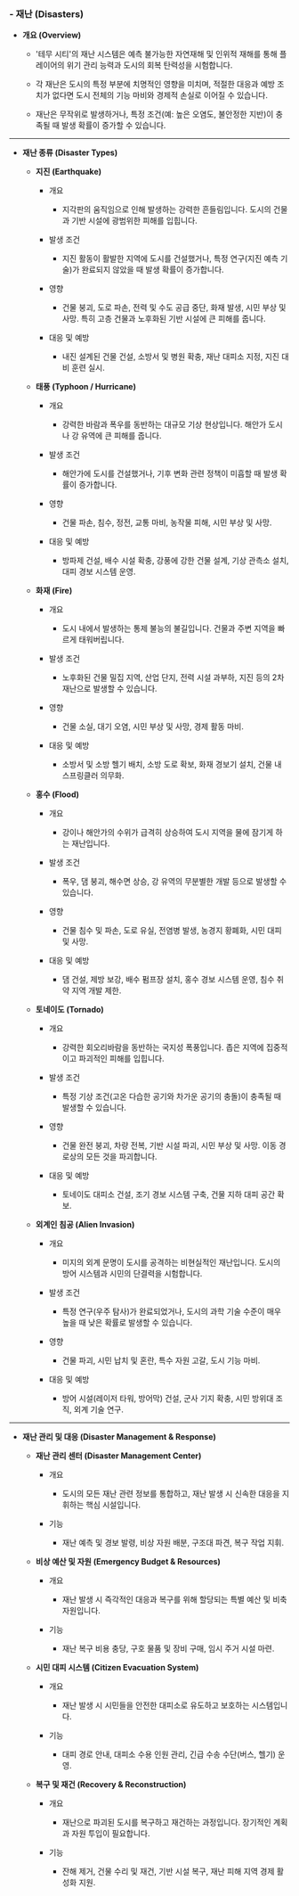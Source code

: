 ### - 재난 (Disasters)

- **개요 (Overview)**

    - '테무 시티'의 재난 시스템은 예측 불가능한 자연재해 및 인위적 재해를 통해 플레이어의 위기 관리 능력과 도시의 회복 탄력성을 시험합니다.

    - 각 재난은 도시의 특정 부분에 치명적인 영향을 미치며, 적절한 대응과 예방 조치가 없다면 도시 전체의 기능 마비와 경제적 손실로 이어질 수 있습니다.

    - 재난은 무작위로 발생하거나, 특정 조건(예: 높은 오염도, 불안정한 지반)이 충족될 때 발생 확률이 증가할 수 있습니다.

---

- **재난 종류 (Disaster Types)**

	- **지진 (Earthquake)**

	    - 개요

	        - 지각판의 움직임으로 인해 발생하는 강력한 흔들림입니다. 도시의 건물과 기반 시설에 광범위한 피해를 입힙니다.

	    - 발생 조건

	        - 지진 활동이 활발한 지역에 도시를 건설했거나, 특정 연구(지진 예측 기술)가 완료되지 않았을 때 발생 확률이 증가합니다.

	    - 영향

	        - 건물 붕괴, 도로 파손, 전력 및 수도 공급 중단, 화재 발생, 시민 부상 및 사망. 특히 고층 건물과 노후화된 기반 시설에 큰 피해를 줍니다.

	    - 대응 및 예방

	        - 내진 설계된 건물 건설, 소방서 및 병원 확충, 재난 대피소 지정, 지진 대비 훈련 실시.

	- **태풍 (Typhoon / Hurricane)**

	    - 개요

	        - 강력한 바람과 폭우를 동반하는 대규모 기상 현상입니다. 해안가 도시나 강 유역에 큰 피해를 줍니다.

	    - 발생 조건

	        - 해안가에 도시를 건설했거나, 기후 변화 관련 정책이 미흡할 때 발생 확률이 증가합니다.

	    - 영향

	        - 건물 파손, 침수, 정전, 교통 마비, 농작물 피해, 시민 부상 및 사망.

	    - 대응 및 예방

	        - 방파제 건설, 배수 시설 확충, 강풍에 강한 건물 설계, 기상 관측소 설치, 대피 경보 시스템 운영.

	- **화재 (Fire)**

	    - 개요

	        - 도시 내에서 발생하는 통제 불능의 불길입니다. 건물과 주변 지역을 빠르게 태워버립니다.

	    - 발생 조건

	        - 노후화된 건물 밀집 지역, 산업 단지, 전력 시설 과부하, 지진 등의 2차 재난으로 발생할 수 있습니다.

	    - 영향

	        - 건물 소실, 대기 오염, 시민 부상 및 사망, 경제 활동 마비.

	    - 대응 및 예방

	        - 소방서 및 소방 헬기 배치, 소방 도로 확보, 화재 경보기 설치, 건물 내 스프링클러 의무화.

	- **홍수 (Flood)**

	    - 개요

	        - 강이나 해안가의 수위가 급격히 상승하여 도시 지역을 물에 잠기게 하는 재난입니다.

	    - 발생 조건

	        - 폭우, 댐 붕괴, 해수면 상승, 강 유역의 무분별한 개발 등으로 발생할 수 있습니다.

	    - 영향

	        - 건물 침수 및 파손, 도로 유실, 전염병 발생, 농경지 황폐화, 시민 대피 및 사망.

	    - 대응 및 예방

	        - 댐 건설, 제방 보강, 배수 펌프장 설치, 홍수 경보 시스템 운영, 침수 취약 지역 개발 제한.

	- **토네이도 (Tornado)**

	    - 개요

	        - 강력한 회오리바람을 동반하는 국지성 폭풍입니다. 좁은 지역에 집중적이고 파괴적인 피해를 입힙니다.

	    - 발생 조건

	        - 특정 기상 조건(고온 다습한 공기와 차가운 공기의 충돌)이 충족될 때 발생할 수 있습니다.

	    - 영향

	        - 건물 완전 붕괴, 차량 전복, 기반 시설 파괴, 시민 부상 및 사망. 이동 경로상의 모든 것을 파괴합니다.

	    - 대응 및 예방

	        - 토네이도 대피소 건설, 조기 경보 시스템 구축, 건물 지하 대피 공간 확보.

	- **외계인 침공 (Alien Invasion)**

	    - 개요

	        - 미지의 외계 문명이 도시를 공격하는 비현실적인 재난입니다. 도시의 방어 시스템과 시민의 단결력을 시험합니다.

	    - 발생 조건

	        - 특정 연구(우주 탐사)가 완료되었거나, 도시의 과학 기술 수준이 매우 높을 때 낮은 확률로 발생할 수 있습니다.

	    - 영향

	        - 건물 파괴, 시민 납치 및 혼란, 특수 자원 고갈, 도시 기능 마비.

	    - 대응 및 예방

	        - 방어 시설(레이저 타워, 방어막) 건설, 군사 기지 확충, 시민 방위대 조직, 외계 기술 연구.

---

- **재난 관리 및 대응 (Disaster Management & Response)**

	- **재난 관리 센터 (Disaster Management Center)**

	    - 개요

	        - 도시의 모든 재난 관련 정보를 통합하고, 재난 발생 시 신속한 대응을 지휘하는 핵심 시설입니다.

	    - 기능

	        - 재난 예측 및 경보 발령, 비상 자원 배분, 구조대 파견, 복구 작업 지휘.

	- **비상 예산 및 자원 (Emergency Budget & Resources)**

	    - 개요

	        - 재난 발생 시 즉각적인 대응과 복구를 위해 할당되는 특별 예산 및 비축 자원입니다.

	    - 기능

	        - 재난 복구 비용 충당, 구호 물품 및 장비 구매, 임시 주거 시설 마련.

	- **시민 대피 시스템 (Citizen Evacuation System)**

	    - 개요

	        - 재난 발생 시 시민들을 안전한 대피소로 유도하고 보호하는 시스템입니다.

	    - 기능

	        - 대피 경로 안내, 대피소 수용 인원 관리, 긴급 수송 수단(버스, 헬기) 운영.

	- **복구 및 재건 (Recovery & Reconstruction)**

	    - 개요

	        - 재난으로 파괴된 도시를 복구하고 재건하는 과정입니다. 장기적인 계획과 자원 투입이 필요합니다.

	    - 기능

	        - 잔해 제거, 건물 수리 및 재건, 기반 시설 복구, 재난 피해 지역 경제 활성화 지원.